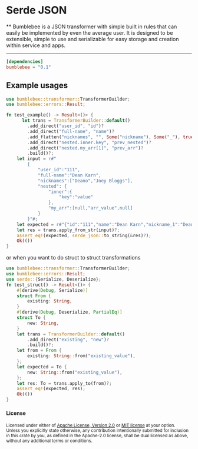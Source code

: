 # Serde JSON &emsp;

** Bumblebee is a JSON transformer with simple built in rules that can easily be implemented by even the average user. It is designed to be extensible, simple to use and serializable for easy storage and creation within service and apps.

---

```toml
[dependencies]
bumblebee = "0.1"
```

## Example usages
```rust
use bumblebee::transformer::TransformerBuilder;
use bumblebee::errors::Result;

fn test_example() -> Result<()> {
      let trans = TransformerBuilder::default()
        .add_direct("user_id", "id")?
        .add_direct("full-name", "name")?
        .add_flatten("nicknames", "", Some("nickname"), Some("_"), true)?
        .add_direct("nested.inner.key", "prev_nested")?
        .add_direct("nested.my_arr[1]", "prev_arr")?
        .build()?;
    let input = r#"
        {
            "user_id":"111",
            "full-name":"Dean Karn",
            "nicknames":["Deano","Joey Bloggs"],
            "nested": {
                "inner":{
                    "key":"value"
                },
                "my_arr":[null,"arr_value",null]
            }
        }"#;
    let expected = r#"{"id":"111","name":"Dean Karn","nickname_1":"Deano","nickname_2":"Joey Bloggs","prev_arr":"arr_value","prev_nested":"value"}"#;
    let res = trans.apply_from_str(input)?;
    assert_eq!(expected, serde_json::to_string(&res)?);
    Ok(())
}
```

or when you want to do struct to struct transformations

```rust
use bumblebee::transformer::TransformerBuilder;
use bumblebee::errors::Result;
use serde::{Serialize, Deserialize};
fn test_struct() -> Result<()> {
    #[derive(Debug, Serialize)]
    struct From {
        existing: String,
    }
    #[derive(Debug, Deserialize, PartialEq)]
    struct To {
        new: String,
    }
    let trans = TransformerBuilder::default()
        .add_direct("existing", "new")?
        .build()?;
    let from = From {
        existing: String::from("existing_value"),
    };
    let expected = To {
        new: String::from("existing_value"),
    };
    let res: To = trans.apply_to(from)?;
    assert_eq!(expected, res);
    Ok(())
}
```

#### License

<sup>
Licensed under either of <a href="LICENSE-APACHE">Apache License, Version
2.0</a> or <a href="LICENSE-MIT">MIT license</a> at your option.
</sup>

<br>

<sub>
Unless you explicitly state otherwise, any contribution intentionally submitted
for inclusion in this crate by you, as defined in the Apache-2.0 license, shall
be dual licensed as above, without any additional terms or conditions.
</sub>